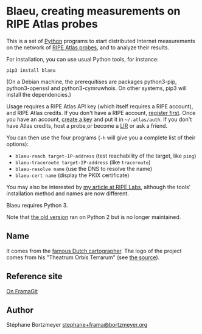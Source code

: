 Blaeu, creating measurements on RIPE Atlas probes
=================================================

This is a set of [Python](https://www.python.org/) programs to start distributed Internet measurements on the network of [RIPE Atlas probes](https://atlas.ripe.net/), and to analyze their results.

For installation, you can use usual Python tools, for instance:

```
pip3 install blaeu
```

(On a Debian machine, the prerequitises are packages python3-pip, python3-openssl and python3-cymruwhois. On other systems, pip3 will install the dependencies.)

Usage requires a RIPE Atlas API key (which itself requires a RIPE account), and RIPE Atlas credits. If you don't have a RIPE account, [register first](https://access.ripe.net/). Once you have an account, [create a key](https://atlas.ripe.net/keys/) and put it in `~/.atlas/auth`. If you don't have Atlas credits, host a probe,or become a [LIR](https://www.ripe.net/manage-ips-and-asns/resource-management/faq/independent-resources/phase-three/what-is-a-local-internet-registry-lir) or ask a friend.

You can then use the four programs (`-h` will give you a complete list of their options):

* `blaeu-reach target-IP-address` (test reachability of the target, like `ping`)
* `blaeu-traceroute target-IP-address` (like `traceroute`)
* `blaeu-resolve name` (use the DNS to resolve the name)
* `blaeu-cert name` (display the PKIX certificate)

You may also be interested by [my article at RIPE Labs](https://labs.ripe.net/Members/stephane_bortzmeyer/using-ripe-atlas-to-debug-network-connectivity-problems), although the tools' installation method and names are now different.

Blaeu requires Python 3.

Note that [the old version](https://github.com/RIPE-Atlas-Community/ripe-atlas-community-contrib) ran on Python 2 but is no longer maintained.

Name
----

It comes from the [famous Dutch cartographer](https://en.wikipedia.org/wiki/Willem_Blaeu). The logo of the project comes from his "Theatrum Orbis Terrarum" (see [the source](https://commons.wikimedia.org/wiki/File:Blaeu_1645_-_Livonia_vulgo_Lyefland.jpg)).

Reference site
--------------

[On FramaGit](https://framagit.org/bortzmeyer/blaeu)

Author
------

Stéphane Bortzmeyer <stephane+frama@bortzmeyer.org>

